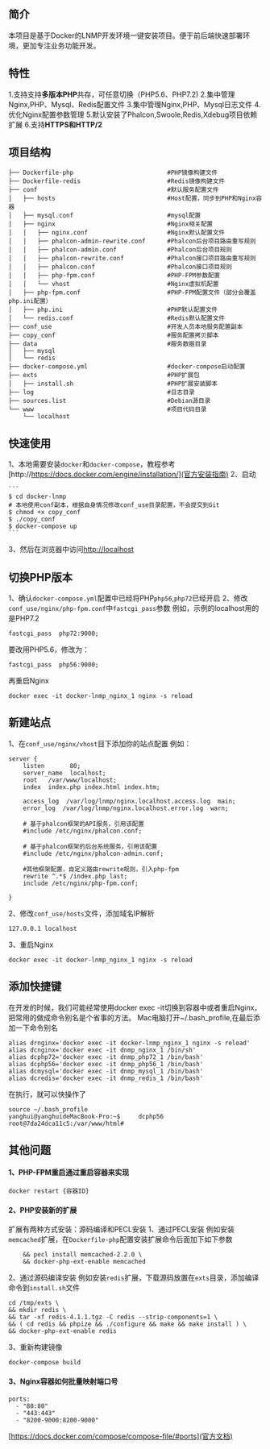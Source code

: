 ## 简介
本项目是基于Docker的LNMP开发环境一键安装项目。便于前后端快速部署环境，更加专注业务功能开发。

## 特性
1.支持支持**多版本PHP**共存，可任意切换（PHP5.6、PHP7.2)
2.集中管理Nginx,PHP、Mysql、Redis配置文件
3.集中管理Nginx,PHP、Mysql日志文件
4.优化Nginx配置参数管理
5.默认安装了Phalcon,Swoole,Redis,Xdebug项目依赖扩展
6.支持**HTTPS和HTTP/2**

## 项目结构
```text
├── Dockerfile-php 							#PHP镜像构建文件
├── Dockerfile-redis						#Redis镜像构建文件
├── conf 									#默认服务配置文件
│   ├── hosts								#Host配置，同步到PHP和Nginx容器
│   ├── mysql.conf 						    #mysql配置
│   ├── nginx 								#Nginx相关配置
│   │   ├── nginx.conf 						#Nginx默认配置文件
│   │   ├── phalcon-admin-rewrite.conf 		#Phalcon后台项目路由重写规则
│   │   ├── phalcon-admin.conf 				#Phalcon后台项目规则
│   │   ├── phalcon-rewrite.conf            #Phalcon接口项目路由重写规则
│   │   ├── phalcon.conf 					#Phalcon接口项目规则
│   │   ├── php-fpm.conf 					#PHP-FPM参数配置
│   │   └── vhost 							#Nginx虚拟机配置
│   ├── php-fpm.conf 						#PHP-FPM配置文件（部分会覆盖php.ini配置）
│   ├── php.ini 							#PHP默认配置文件
│   └── redis.conf 							#Redis默认配置文件
├── conf_use 								#开发人员本地服务配置副本
├── copy_conf								#服务配置拷贝脚本
├── data 									#服务数据目录
│   ├── mysql
│   └── redis
├── docker-compose.yml 						#docker-compose启动配置
├── exts									#PHP扩展包
│   ├── install.sh 							#PHP扩展安装脚本
├── log 									#日志目录
├── sources.list 							#Debian源目录
└── www										#项目代码目录
    └── localhost
```

## 快速使用
1、本地需要安装`docker`和`docker-compose`，教程参考[http://https://docs.docker.com/engine/installation/](官方安装指南)
2、启动

    ```
    $ cd docker-lnmp
    # 本地使用conf副本，根据自身情况修改conf_use目录配置，不会提交到Git
    $ chmod +x copy_conf
    $ ./copy_conf
    $ docker-compose up
    ```
3、然后在浏览器中访问[http://localhost](http://localhost)

## 切换PHP版本
1、确认`docker-compose.yml`配置中已经将PHP`php56`,`php72`已经开启
2、修改`conf_use/nginx/php-fpm.conf`中`fastcgi_pass`参数
例如，示例的localhost用的是PHP7.2
```text
fastcgi_pass  php72:9000;
```
要改用PHP5.6，修改为：
```text
fastcgi_pass  php56:9000;
```
再重启Nginx
```text
docker exec -it docker-lnmp_nginx_1 nginx -s reload
```

## 新建站点
1、在`conf_use/nginx/vhost`目下添加你的站点配置
例如：
```text
server {
    listen       80;
    server_name  localhost;
    root   /var/www/localhost;
    index  index.php index.html index.htm;
    
    access_log  /var/log/lnmp/nginx.localhost.access.log  main;
    error_log  /var/log/lnmp/nginx.localhost.error.log  warn;
    
    # 基于phalcon框架的API服务，引用该配置
    #include /etc/nginx/phalcon.conf;

    # 基于phalcon框架的后台系统服务，引用该配置
    #include /etc/nginx/phalcon-admin.conf;

    #其他框架配置，自定义路由rewrite规则，引入php-fpm
    rewrite ^.*$ /index.php last;
    include /etc/nginx/php-fpm.conf;

}
```
2、修改`conf_use/hosts`文件，添加域名IP解析
```text
127.0.0.1 localhost
```
3、重启Nginx
```text
docker exec -it docker-lnmp_nginx_1 nginx -s reload
```

## 添加快捷键
在开发的时候，我们可能经常使用docker exec -it切换到容器中或者重启Nginx，把常用的做成命令别名是个省事的方法。
Mac电脑打开~/.bash_profile,在最后添加一下命令别名
```text
alias drnginx='docker exec -it docker-lnmp_nginx_1 nginx -s reload'
alias dcnginx='docker exec -it dnmp_nginx_1 /bin/sh'
alias dcphp72='docker exec -it dnmp_php72_1 /bin/bash'
alias dcphp56='docker exec -it dnmp_php56_1 /bin/bash'
alias dcmysql='docker exec -it dnmp_mysql_1 /bin/bash'
alias dcredis='docker exec -it dnmp_redis_1 /bin/bash'
```
在执行，就可以快操作了
```text
source ~/.bash_profile
yanghui@yanghuideMacBook-Pro:~$     dcphp56
root@7da24dca11c5:/var/www/html#
```
## 其他问题
#### 1、PHP-FPM重启通过重启容器来实现
```text
docker restart {容器ID}
```
#### 2、PHP安装新的扩展
扩展有两种方式安装：源码编译和PECL安装
1、通过PECL安装
例如安装`memcached`扩展，在`Dockerfile-php`配置安装扩展命令后面加下如下参数
```text
    && pecl install memcached-2.2.0 \
    && docker-php-ext-enable memcached
```
2、通过源码编译安装
例如安装`redis`扩展，下载源码放置在`exts`目录，添加编译命令到`install.sh`文件
```text
cd /tmp/exts \
&& mkdir redis \
&& tar -xf redis-4.1.1.tgz -C redis --strip-components=1 \
&& ( cd redis && phpize && ./configure && make && make install ) \
&& docker-php-ext-enable redis
```
3、重新构建镜像
```text
docker-compose build 
```
#### 3、Nginx容器如何批量映射端口号
```text
ports:
  - "80:80"
  - "443:443"
  - "8200-9000:8200-9000"
```
[https://docs.docker.com/compose/compose-file/#ports](官方文档)